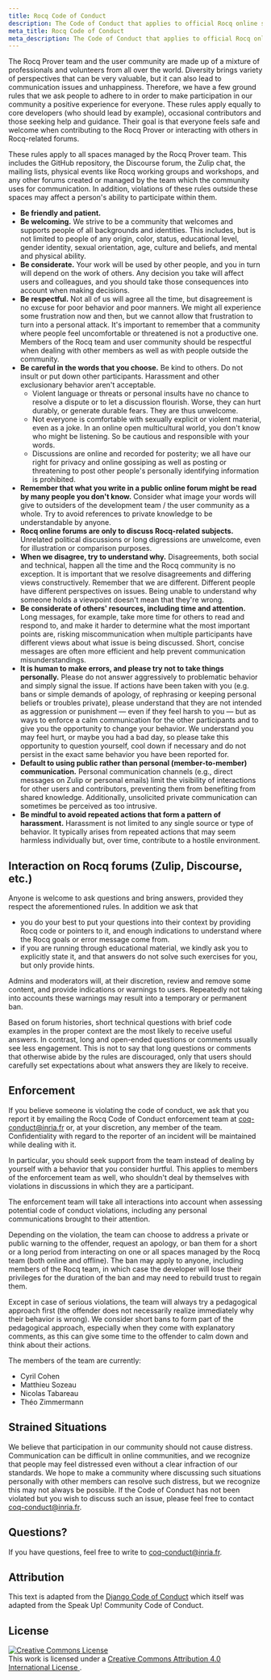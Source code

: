 ```yaml
---
title: Rocq Code of Conduct
description: The Code of Conduct that applies to official Rocq online spaces and physical events.
meta_title: Rocq Code of Conduct
meta_description: The Code of Conduct that applies to official Rocq online spaces and physical events.
---
```


The Rocq Prover team and the user community are made up of a mixture of
professionals and volunteers from all over the world.
Diversity brings variety of perspectives that can be very valuable, but it can
also lead to communication issues and unhappiness. Therefore, we have a few
ground rules that we ask people to adhere to in order to make
participation in our community a positive experience for
everyone.
These rules apply equally to core developers (who should lead by example),
occasional contributors and those seeking help and guidance.
Their goal is that everyone feels safe and welcome when contributing to the Rocq Prover or
interacting with others in Rocq-related forums.

These rules apply to all spaces managed by the Rocq Prover team.
This includes the GitHub repository, the Discourse forum, the Zulip chat, the mailing lists,
physical events like Rocq working groups and workshops, and any other forums
created or managed by the team which the community uses for
communication. In addition, violations of these rules outside these spaces may
affect a person's ability to participate within them.

- **Be friendly and patient.**
- **Be welcoming.**
  We strive to be a community that welcomes and supports people of all
  backgrounds and identities. This includes, but is not limited to people of
  any origin, color, status, educational level, gender identity, sexual
  orientation, age, culture and beliefs, and mental and physical ability.
- **Be considerate.**
  Your work will be used by other people, and you in turn will depend on the
  work of others. Any decision you take will affect users and colleagues, and
  you should take those consequences into account when making decisions.
- **Be respectful.**
  Not all of us will agree all the time, but disagreement is no excuse for poor
  behavior and poor manners. We might all experience some frustration now and
  then, but we cannot allow that frustration to turn into a personal attack.
  It's important to remember that a community where people feel uncomfortable
  or threatened is not a productive one. Members of the Rocq team
  and user community should be respectful when dealing with other members as
  well as with people outside the community.
- **Be careful in the words that you choose.**
  Be kind to others. Do not insult or put down other participants. Harassment
  and other exclusionary behavior aren't acceptable.
  * Violent language or threats or personal insults have no chance to
    resolve a dispute or to let a discussion flourish. Worse, they can
    hurt durably, or generate durable fears. They are thus unwelcome.
  * Not everyone is comfortable with sexually explicit or violent
    material, even as a joke. In an online open multicultural world, you
    don't know who might be listening. So be cautious and responsible
    with your words.
  * Discussions are online and recorded for posterity; we all have our
    right for privacy and online gossiping as well as posting or threatening to
    post other people's personally identifying information is prohibited.
- **Remember that what you write in a public online forum might be read by
  many people you don't know.**
  Consider what image your words will give to outsiders of the development
  team / the user community as a whole. Try to avoid references to private
  knowledge to be understandable by anyone.
- **Rocq online forums are only to discuss Rocq-related subjects.**
  Unrelated political discussions or long digressions are unwelcome,
  even for illustration or comparison purposes.
- **When we disagree, try to understand why.**
  Disagreements, both social and technical, happen all the time and the Rocq community is no
  exception. It is important that we resolve disagreements and differing views
  constructively. Remember that we are different. Different people
  have different perspectives on issues. Being unable to understand why someone
  holds a viewpoint doesn't mean that they're wrong.
- **Be considerate of others' resources, including time and attention.**
  Long messages, for example, take more time for others to read and respond to, and
  make it harder to determine what the most important points are,
  risking miscommunication when multiple participants have different
  views about what issue is being discussed. Short, concise messages are often more
  efficient and help prevent communication misunderstandings.
- **It is human to make errors, and please try not to take things personally.**
  Please do not answer aggressively to problematic behavior and simply
  signal the issue. If actions have been taken with you (e.g. bans or simple
  demands of apology, of rephrasing or keeping personal beliefs or troubles
  private), please understand that they are not intended as aggression or
  punishment ― even if they feel harsh to you ― but as ways to enforce a
  calm communication for the other participants and to give you the opportunity
  to change your behavior. We understand you may feel hurt, or maybe you had a
  bad day, so please take this opportunity to question yourself, cool down if
  necessary and do not persist in the exact same behavior you have been
  reported for.
- **Default to using public rather than personal (member-to-member) communication.**
  Personal communication channels (e.g., direct messages on Zulip or
  personal emails) limit the visibility of interactions for other users and
  contributors, preventing them from benefiting from shared
  knowledge. Additionally, unsolicited private communication can
  sometimes be perceived as too intrusive.
- **Be mindful to avoid repeated actions that form a pattern of harassment.**
  Harassment is not limited to any single source or type of
  behavior. It typically arises from repeated actions that may seem
  harmless individually but, over time, contribute to a hostile
  environment.

## Interaction on Rocq forums (Zulip, Discourse, etc.) ##

Anyone is welcome to ask questions and bring answers, provided they
respect the aforementioned rules. In addition we ask that
- you do your best to put your questions into their context by
  providing Rocq code or pointers to it, and enough indications to
  understand where the Rocq goals or error message come from.
- if you are running through educational material, we kindly ask you
  to explicitly state it, and that answers do not solve such exercises
  for you, but only provide hints.

Admins and moderators will, at their discretion, review and remove
some content, and provide indications or warnings to users. Repeatedly
not taking into accounts these warnings may result into a temporary or
permanent ban.

Based on forum histories, short technical questions with brief code examples
in the proper context are the most likely to receive useful answers. In
contrast, long and open-ended questions or comments usually see less engagement.
This is not to say that long questions or comments that otherwise abide by the
rules are discouraged, only that users should carefully set expectations about
what answers they are likely to receive.

## Enforcement ##

If you believe someone is violating the code of conduct, we ask that you report
it by emailing the Rocq Code of Conduct enforcement team at
<coq-conduct@inria.fr> or, at your discretion, any member of the team.
Confidentiality with regard to the reporter of an
incident will be maintained while dealing with it.

In particular, you should seek support from the team instead of dealing by
yourself with a behavior that you consider hurtful. This applies to members of
the enforcement team as well, who shouldn't deal by themselves with violations
in discussions in which they are a participant.

The enforcement team will take all interactions into account when
assessing potential code of conduct violations, including any personal
communications brought to their attention.

Depending on the violation, the team can choose to address a private or public
warning to the offender, request an apology, or ban them for a short or a long
period from interacting on one or all spaces managed by the Rocq
team (both online and offline).
The ban may apply to anyone, including members of the Rocq
team, in which case the developer will lose their privileges for the
duration of the ban and may need to rebuild trust to regain them.

Except in case of serious violations, the team will always try a pedagogical
approach first (the offender does not necessarily realize immediately why their
behavior is wrong). We consider short bans to form part of the pedagogical
approach, especially when they come with explanatory comments, as this can give
some time to the offender to calm down and think about their actions.

The members of the team are currently:

- Cyril Cohen
- Matthieu Sozeau
- Nicolas Tabareau
- Théo Zimmermann

## Strained Situations ##

We believe that participation in our community should not cause distress.
Communication can be difficult in online communities, and we recognize that
people may feel distressed even without a clear infraction of our standards. We
hope to make a community where discussing such situations personally with other
members can resolve such distress, but we recognize this may not always be
possible. If the Code of Conduct has not been violated but you wish to discuss
such an issue, please feel free to contact <coq-conduct@inria.fr>.

## Questions? ##

If you have questions, feel free to write to <coq-conduct@inria.fr>.

## Attribution ##

This text is adapted from the [Django Code of Conduct][django-code-of-conduct]
which itself was adapted from the Speak Up! Community Code of Conduct.

## License ##

<a rel="license" href="https://creativecommons.org/licenses/by/4.0/">
<img alt="Creative Commons License" style="border-width:0" src="https://i.creativecommons.org/l/by/4.0/88x31.png">
</a><br>
This work is licensed under a
<a rel="license" href="https://creativecommons.org/licenses/by/4.0/">
Creative Commons Attribution 4.0 International License
</a>.

[django-code-of-conduct]: https://web.archive.org/web/20180714161115/https://www.djangoproject.com/conduct/